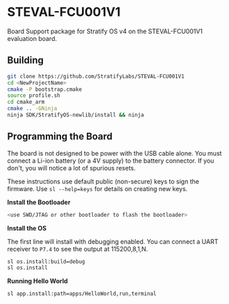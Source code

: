 # STEVAL-FCU001V1

Board Support package for Stratify OS v4 on the STEVAL-FCU001V1 evaluation board.

## Building

```sh
git clone https://github.com/StratifyLabs/STEVAL-FCU001V1
cd <NewProjectName>
cmake -P bootstrap.cmake
source profile.sh
cd cmake_arm
cmake .. -GNinja
ninja SDK/StratifyOS-newlib/install && ninja
```

## Programming the Board

The board is not designed to be power with the USB cable alone. You must connect a Li-ion battery (or a 4V supply) to the battery connector. If you don't, you will notice a lot of spurious resets.

These instructions use default public (non-secure) keys to sign the firmware. Use `sl --help=keys` for details on creating new keys.

**Install the Bootloader**

```sh
<use SWD/JTAG or other bootloader to flash the bootloader>
```

**Install the OS**

The first line will install with debugging enabled. You can connect a UART receiver to `P7.4` to see the output at 115200,8,1,N.

```sh
sl os.install:build=debug
sl os.install
```

**Running Hello World**

```sh
sl app.install:path=apps/HelloWorld,run,terminal
```

